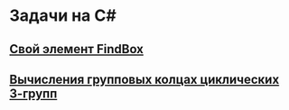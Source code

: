 # Задачи на C#

## [Свой элемент FindBox](https://github.com/lobz1g/c-sharp/tree/master/find-box/FindBox)

## [Вычисления групповых колцах циклических 3-групп](https://github.com/lobz1g/c-sharp/tree/master/groupsRing/groupsRing)
